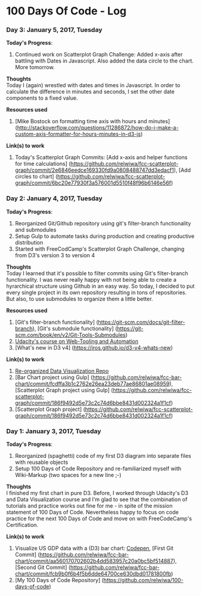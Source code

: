 # 100 Days Of Code - Log

### Day 3: January 5, 2017, Tuesday

**Today's Progress**:  
1. Continued work on Scatterplot Graph Challenge: Added x-axis after battling with Dates in Javascript. Also added the data circle to the chart. More tomorrow.  

**Thoughts**   
Today I (again) wrestled with dates and times in Javascript. In order to calculate the difference in minutes and seconds, I set the other date components to a fixed value.  

**Resources used**  
1. [Mike Bostock on formatting time axis with hours and minutes] (http://stackoverflow.com/questions/11286872/how-do-i-make-a-custom-axis-formatter-for-hours-minutes-in-d3-js)  

**Link(s) to work**  
1. Today's Scatterplot Graph Commits: [Add x-axis and helper functions for time calculations] (https://github.com/relwiwa/fcc-scatterplot-graph/commit/2e6846eedce169330fd9a0808488747dd3edacf1), [Add circles to chart] (https://github.com/relwiwa/fcc-scatterplot-graph/commit/6bc20e77930f3a576001d5510f48f96b6146e56f)  


### Day 2: January 4, 2017, Tuesday

**Today's Progress**:  
1. Reorganized Git/Github repository using git's filter-branch functionality and submodules  
2. Setup Gulp to automate tasks during production and creating productive distribution  
3. Started with FreeCodCamp's Scatterplot Graph Challenge, changing from D3's version 3 to version 4  

**Thoughts**   
Today I learned that it's possible to filter commits using Git's filter-branch functionality. I was never really happy with not being able to create a hyrarchical structure using Github in an easy way. So today, I decided to put every single project in its own repository resulting in tons of repositories. But also, to use submodules to organize them a little better.  

**Resources used**  
1. [Git's filter-branch functionality] (https://git-scm.com/docs/git-filter-branch), [Git's submodule functionality] (https://git-scm.com/book/en/v2/Git-Tools-Submodules)  
2. [Udacity's course on Web-Tooling and Automation](https://de.udacity.com/course/web-tooling-automation--ud892)  
3. [What's new in D3 v4] (https://iros.github.io/d3-v4-whats-new)  

**Link(s) to work**  
1. [Re-organized Data Visualization Repo](https://github.com/relwiwa/fcc-data-viz)  
2. [Bar Chart project using Gulp] (https://github.com/relwiwa/fcc-bar-chart/commit/fcdffa3b1c2762e26ea23deb77ae86801ae08959), [Scatterplot Graph project using Gulp] (https://github.com/relwiwa/fcc-scatterplot-graph/commit/186f9492d5e73c2c74d6bbe8431d002324a1f1cf)  
3. [Scatterplot Graph project] (https://github.com/relwiwa/fcc-scatterplot-graph/commit/186f9492d5e73c2c74d6bbe8431d002324a1f1cf)  

### Day 1: January 3, 2017, Tuesday

**Today's Progress**:  
1. Reorganized (spaghetti) code of my first D3 diagram into separate files with reusable objects  
2. Setup 100 Days of Code Repository and re-familiarized myself with Wiki-Markup (two spaces for a new line ;-)

**Thoughts**  
I finished my first chart in pure D3. Before, I worked through Udacity's D3 and Data Visualization course and I'm glad to see that the combination of tutorials and practice works out fine for me - in spite of the mission statement of 100 Days of Code. Nevertheless happy to focus on code practice for the next 100 Days of Code and move on with FreeCodeCamp's Certification.

**Link(s) to work**  
1. Visualize US GDP data with a (D3) bar chart: [Codepen](http://codepen.io/relwiwa/full/zoVjxJ), [First Git Commit]  (https://github.com/relwiwa/fcc-bar-chart/commit/aa560170702602b4dd583957c20a0bc5bf514887), [Second Git Commit] (https://github.com/relwiwa/fcc-bar-chart/commit/fcb9b0f6b4f5b6dde64700ce630dbd01781800fb)  
2. [My 100 Days of Code Repository] (https://github.com/relwiwa/100-days-of-code)